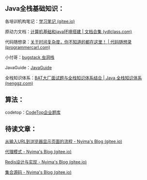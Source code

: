 ## Java全栈基础知识：

各培训机构笔记：[学习笔记 (gitee.io)](https://bright-boy.gitee.io/technical-notes/#/start/)

原动力文档：[计算机基础和java环境搭建 | 文档合集 (ydlclass.com)](https://ydlclass.com/doc21xnv/javase/computer/#一、你选择了正确的赛道)

代码随想录：[关于时间复杂度，你不知道的都在这里！ | 代码随想录 (programmercarl.com)](https://www.programmercarl.com/前序/关于时间复杂度，你不知道的都在这里！.html)

小付哥：[bugstack 虫洞栈](https://bugstack.cn/)

JavaGuide：[JavaGuide](https://javaguide.cn/)

全栈知识体系：[BAT大厂面试题与全栈知识体系结合 | Java 全栈知识体系 (nenggz.com)](https://www.nenggz.com/md/outline/x-outline.html)

## 算法：

codetop：[CodeTop企业题库](https://codetop.cc/home)

## 待读文章：

[从输入URL到浏览器显示页面的流程 - Nyima's Blog (gitee.io)](https://nyimac.gitee.io/2020/12/10/URL访问服务器流程/#从输入URL到浏览器显示页面的流程)

[代理模式 - Nyima's Blog (gitee.io)](https://nyimac.gitee.io/2020/11/03/代理模式/#三、基于Java反射的动态代理)

[Redis设计与实现 - Nyima's Blog (gitee.io)](https://nyimac.gitee.io/2020/11/08/Redis设计与实现/#Redis设计与实现)

[集合源码 - Nyima's Blog (gitee.io)](https://nyimac.gitee.io/2020/10/26/集合源码/#集合源码)
